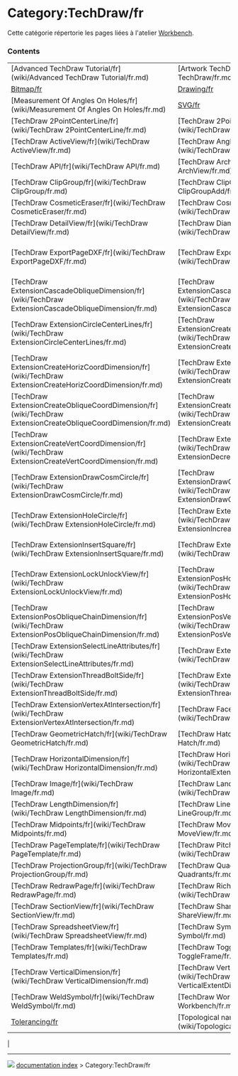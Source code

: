 # Category:TechDraw/fr
Cette catégorie répertorie les pages liées à l\'atelier [Workbench](TechDraw_Workbench/fr.md).

### Contents

|     |     |     |
| --- | --- | --- |
| [Advanced TechDraw Tutorial/fr](wiki/Advanced TechDraw Tutorial/fr.md) | [Artwork TechDraw/fr](wiki/Artwork TechDraw/fr.md) | [Basic TechDraw Tutorial/fr](wiki/Basic TechDraw Tutorial/fr.md) |
| [Bitmap/fr](wiki/Bitmap/fr.md) | [Drawing/fr](wiki/Drawing/fr.md) | [DXF/fr](wiki/DXF/fr.md) |
| [Measurement Of Angles On Holes/fr](wiki/Measurement Of Angles On Holes/fr.md) | [SVG/fr](wiki/SVG/fr.md) | [TechDraw 2LineCenterLine/fr](wiki/TechDraw 2LineCenterLine/fr.md) |
| [TechDraw 2PointCenterLine/fr](wiki/TechDraw 2PointCenterLine/fr.md) | [TechDraw 2PointCosmeticLine/fr](wiki/TechDraw 2PointCosmeticLine/fr.md) | [TechDraw 3PtAngleDimension/fr](wiki/TechDraw 3PtAngleDimension/fr.md) |
| [TechDraw ActiveView/fr](wiki/TechDraw ActiveView/fr.md) | [TechDraw AngleDimension/fr](wiki/TechDraw AngleDimension/fr.md) | [TechDraw Annotation/fr](wiki/TechDraw Annotation/fr.md) |
| [TechDraw API/fr](wiki/TechDraw API/fr.md) | [TechDraw ArchView/fr](wiki/TechDraw ArchView/fr.md) | [TechDraw Balloon/fr](wiki/TechDraw Balloon/fr.md) |
| [TechDraw ClipGroup/fr](wiki/TechDraw ClipGroup/fr.md) | [TechDraw ClipGroupAdd/fr](wiki/TechDraw ClipGroupAdd/fr.md) | [TechDraw ClipGroupRemove/fr](wiki/TechDraw ClipGroupRemove/fr.md) |
| [TechDraw CosmeticEraser/fr](wiki/TechDraw CosmeticEraser/fr.md) | [TechDraw CosmeticVertex/fr](wiki/TechDraw CosmeticVertex/fr.md) | [TechDraw DecorateLine/fr](wiki/TechDraw DecorateLine/fr.md) |
| [TechDraw DetailView/fr](wiki/TechDraw DetailView/fr.md) | [TechDraw DiameterDimension/fr](wiki/TechDraw DiameterDimension/fr.md) | [TechDraw DraftView/fr](wiki/TechDraw DraftView/fr.md) |
| [TechDraw ExportPageDXF/fr](wiki/TechDraw ExportPageDXF/fr.md) | [TechDraw ExportPageSVG/fr](wiki/TechDraw ExportPageSVG/fr.md) | [TechDraw ExtensionCascadeHorizDimension/fr](wiki/TechDraw ExtensionCascadeHorizDimension/fr.md) |
| [TechDraw ExtensionCascadeObliqueDimension/fr](wiki/TechDraw ExtensionCascadeObliqueDimension/fr.md) | [TechDraw ExtensionCascadeVertDimension/fr](wiki/TechDraw ExtensionCascadeVertDimension/fr.md) | [TechDraw ExtensionChangeLineAttributes/fr](wiki/TechDraw ExtensionChangeLineAttributes/fr.md) |
| [TechDraw ExtensionCircleCenterLines/fr](wiki/TechDraw ExtensionCircleCenterLines/fr.md) | [TechDraw ExtensionCreateHorizChainDimension/fr](wiki/TechDraw ExtensionCreateHorizChainDimension/fr.md) | [TechDraw ExtensionCreateHorizChamferDimension/fr](wiki/TechDraw ExtensionCreateHorizChamferDimension/fr.md) |
| [TechDraw ExtensionCreateHorizCoordDimension/fr](wiki/TechDraw ExtensionCreateHorizCoordDimension/fr.md) | [TechDraw ExtensionCreateLengthArc/fr](wiki/TechDraw ExtensionCreateLengthArc/fr.md) | [TechDraw ExtensionCreateObliqueChainDimension/fr](wiki/TechDraw ExtensionCreateObliqueChainDimension/fr.md) |
| [TechDraw ExtensionCreateObliqueCoordDimension/fr](wiki/TechDraw ExtensionCreateObliqueCoordDimension/fr.md) | [TechDraw ExtensionCreateVertChainDimension/fr](wiki/TechDraw ExtensionCreateVertChainDimension/fr.md) | [TechDraw ExtensionCreateVertChamferDimension/fr](wiki/TechDraw ExtensionCreateVertChamferDimension/fr.md) |
| [TechDraw ExtensionCreateVertCoordDimension/fr](wiki/TechDraw ExtensionCreateVertCoordDimension/fr.md) | [TechDraw ExtensionDecreaseDecimal/fr](wiki/TechDraw ExtensionDecreaseDecimal/fr.md) | [TechDraw ExtensionDrawCosmArc/fr](wiki/TechDraw ExtensionDrawCosmArc/fr.md) |
| [TechDraw ExtensionDrawCosmCircle/fr](wiki/TechDraw ExtensionDrawCosmCircle/fr.md) | [TechDraw ExtensionDrawCosmCircle3Points/fr](wiki/TechDraw ExtensionDrawCosmCircle3Points/fr.md) | [TechDraw ExtensionExtendLine/fr](wiki/TechDraw ExtensionExtendLine/fr.md) |
| [TechDraw ExtensionHoleCircle/fr](wiki/TechDraw ExtensionHoleCircle/fr.md) | [TechDraw ExtensionIncreaseDecimal/fr](wiki/TechDraw ExtensionIncreaseDecimal/fr.md) | [TechDraw ExtensionInsertDiameter/fr](wiki/TechDraw ExtensionInsertDiameter/fr.md) |
| [TechDraw ExtensionInsertSquare/fr](wiki/TechDraw ExtensionInsertSquare/fr.md) | [TechDraw ExtensionLineParallel/fr](wiki/TechDraw ExtensionLineParallel/fr.md) | [TechDraw ExtensionLinePerpendicular/fr](wiki/TechDraw ExtensionLinePerpendicular/fr.md) |
| [TechDraw ExtensionLockUnlockView/fr](wiki/TechDraw ExtensionLockUnlockView/fr.md) | [TechDraw ExtensionPosHorizChainDimension/fr](wiki/TechDraw ExtensionPosHorizChainDimension/fr.md) | [TechDraw ExtensionPositionSectionView/fr](wiki/TechDraw ExtensionPositionSectionView/fr.md) |
| [TechDraw ExtensionPosObliqueChainDimension/fr](wiki/TechDraw ExtensionPosObliqueChainDimension/fr.md) | [TechDraw ExtensionPosVertChainDimension/fr](wiki/TechDraw ExtensionPosVertChainDimension/fr.md) | [TechDraw ExtensionRemovePrefixChar/fr](wiki/TechDraw ExtensionRemovePrefixChar/fr.md) |
| [TechDraw ExtensionSelectLineAttributes/fr](wiki/TechDraw ExtensionSelectLineAttributes/fr.md) | [TechDraw ExtensionShortenLine/fr](wiki/TechDraw ExtensionShortenLine/fr.md) | [TechDraw ExtensionThreadBoltBottom/fr](wiki/TechDraw ExtensionThreadBoltBottom/fr.md) |
| [TechDraw ExtensionThreadBoltSide/fr](wiki/TechDraw ExtensionThreadBoltSide/fr.md) | [TechDraw ExtensionThreadHoleBottom/fr](wiki/TechDraw ExtensionThreadHoleBottom/fr.md) | [TechDraw ExtensionThreadHoleSide/fr](wiki/TechDraw ExtensionThreadHoleSide/fr.md) |
| [TechDraw ExtensionVertexAtIntersection/fr](wiki/TechDraw ExtensionVertexAtIntersection/fr.md) | [TechDraw FaceCenterLine/fr](wiki/TechDraw FaceCenterLine/fr.md) | [TechDraw Geometric dimensioning and tolerancing/fr](wiki/TechDraw Geometric dimensioning and tolerancing/fr.md) |
| [TechDraw GeometricHatch/fr](wiki/TechDraw GeometricHatch/fr.md) | [TechDraw Hatch/fr](wiki/TechDraw Hatch/fr.md) | [TechDraw Hatching/fr](wiki/TechDraw Hatching/fr.md) |
| [TechDraw HorizontalDimension/fr](wiki/TechDraw HorizontalDimension/fr.md) | [TechDraw HorizontalExtentDimension/fr](wiki/TechDraw HorizontalExtentDimension/fr.md) | [TechDraw HowTo Page/fr](wiki/TechDraw HowTo Page/fr.md) |
| [TechDraw Image/fr](wiki/TechDraw Image/fr.md) | [TechDraw LandmarkDimension/fr](wiki/TechDraw LandmarkDimension/fr.md) | [TechDraw LeaderLine/fr](wiki/TechDraw LeaderLine/fr.md) |
| [TechDraw LengthDimension/fr](wiki/TechDraw LengthDimension/fr.md) | [TechDraw LineGroup/fr](wiki/TechDraw LineGroup/fr.md) | [TechDraw LinkDimension/fr](wiki/TechDraw LinkDimension/fr.md) |
| [TechDraw Midpoints/fr](wiki/TechDraw Midpoints/fr.md) | [TechDraw MoveView/fr](wiki/TechDraw MoveView/fr.md) | [TechDraw PageDefault/fr](wiki/TechDraw PageDefault/fr.md) |
| [TechDraw PageTemplate/fr](wiki/TechDraw PageTemplate/fr.md) | [TechDraw Pitch Circle Tutorial/fr](wiki/TechDraw Pitch Circle Tutorial/fr.md) | [TechDraw Preferences/fr](wiki/TechDraw Preferences/fr.md) |
| [TechDraw ProjectionGroup/fr](wiki/TechDraw ProjectionGroup/fr.md) | [TechDraw Quadrants/fr](wiki/TechDraw Quadrants/fr.md) | [TechDraw RadiusDimension/fr](wiki/TechDraw RadiusDimension/fr.md) |
| [TechDraw RedrawPage/fr](wiki/TechDraw RedrawPage/fr.md) | [TechDraw RichTextAnnotation/fr](wiki/TechDraw RichTextAnnotation/fr.md) | [TechDraw Roadmap/fr](wiki/TechDraw Roadmap/fr.md) |
| [TechDraw SectionView/fr](wiki/TechDraw SectionView/fr.md) | [TechDraw ShareView/fr](wiki/TechDraw ShareView/fr.md) | [TechDraw ShowAll/fr](wiki/TechDraw ShowAll/fr.md) |
| [TechDraw SpreadsheetView/fr](wiki/TechDraw SpreadsheetView/fr.md) | [TechDraw Symbol/fr](wiki/TechDraw Symbol/fr.md) | [TechDraw TemplateHowTo/fr](wiki/TechDraw TemplateHowTo/fr.md) |
| [TechDraw Templates/fr](wiki/TechDraw Templates/fr.md) | [TechDraw ToggleFrame/fr](wiki/TechDraw ToggleFrame/fr.md) | [Template:TechDraw Tools navi/fr](wiki/Template_TechDraw Tools navi/fr.md) |
| [TechDraw VerticalDimension/fr](wiki/TechDraw VerticalDimension/fr.md) | [TechDraw VerticalExtentDimension/fr](wiki/TechDraw VerticalExtentDimension/fr.md) | [TechDraw View/fr](wiki/TechDraw View/fr.md) |
| [TechDraw WeldSymbol/fr](wiki/TechDraw WeldSymbol/fr.md) | [TechDraw Workbench/fr](wiki/TechDraw Workbench/fr.md) | [TechDrawGui API/fr](wiki/TechDrawGui API/fr.md) |
| [Tolerancing/fr](wiki/Tolerancing/fr.md) | [Topological naming problem/fr](wiki/Topological naming problem/fr.md) | [Tutorial for open windows/fr](wiki/Tutorial for open windows/fr.md) |
|



---
![](images/Right_arrow.png) [documentation index](../README.md) > Category:TechDraw/fr
